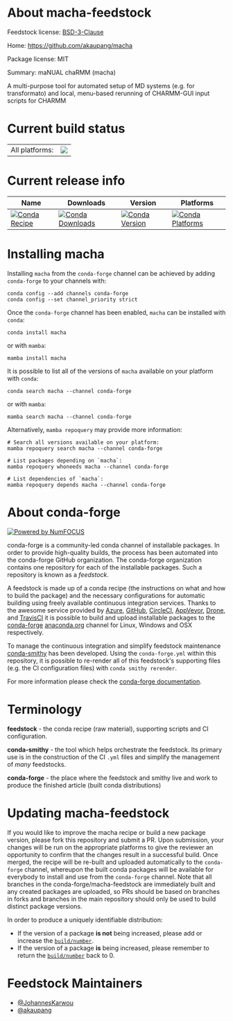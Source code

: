 About macha-feedstock
=====================

Feedstock license: [BSD-3-Clause](https://github.com/conda-forge/macha-feedstock/blob/main/LICENSE.txt)

Home: https://github.com/akaupang/macha

Package license: MIT

Summary: maNUAL chaRMM (macha)

A multi-purpose tool for automated setup of MD systems (e.g. for transformato)
and local, menu-based rerunning of CHARMM-GUI input scripts for CHARMM


Current build status
====================


<table><tr><td>All platforms:</td>
    <td>
      <a href="https://dev.azure.com/conda-forge/feedstock-builds/_build/latest?definitionId=19463&branchName=main">
        <img src="https://dev.azure.com/conda-forge/feedstock-builds/_apis/build/status/macha-feedstock?branchName=main">
      </a>
    </td>
  </tr>
</table>

Current release info
====================

| Name | Downloads | Version | Platforms |
| --- | --- | --- | --- |
| [![Conda Recipe](https://img.shields.io/badge/recipe-macha-green.svg)](https://anaconda.org/conda-forge/macha) | [![Conda Downloads](https://img.shields.io/conda/dn/conda-forge/macha.svg)](https://anaconda.org/conda-forge/macha) | [![Conda Version](https://img.shields.io/conda/vn/conda-forge/macha.svg)](https://anaconda.org/conda-forge/macha) | [![Conda Platforms](https://img.shields.io/conda/pn/conda-forge/macha.svg)](https://anaconda.org/conda-forge/macha) |

Installing macha
================

Installing `macha` from the `conda-forge` channel can be achieved by adding `conda-forge` to your channels with:

```
conda config --add channels conda-forge
conda config --set channel_priority strict
```

Once the `conda-forge` channel has been enabled, `macha` can be installed with `conda`:

```
conda install macha
```

or with `mamba`:

```
mamba install macha
```

It is possible to list all of the versions of `macha` available on your platform with `conda`:

```
conda search macha --channel conda-forge
```

or with `mamba`:

```
mamba search macha --channel conda-forge
```

Alternatively, `mamba repoquery` may provide more information:

```
# Search all versions available on your platform:
mamba repoquery search macha --channel conda-forge

# List packages depending on `macha`:
mamba repoquery whoneeds macha --channel conda-forge

# List dependencies of `macha`:
mamba repoquery depends macha --channel conda-forge
```


About conda-forge
=================

[![Powered by
NumFOCUS](https://img.shields.io/badge/powered%20by-NumFOCUS-orange.svg?style=flat&colorA=E1523D&colorB=007D8A)](https://numfocus.org)

conda-forge is a community-led conda channel of installable packages.
In order to provide high-quality builds, the process has been automated into the
conda-forge GitHub organization. The conda-forge organization contains one repository
for each of the installable packages. Such a repository is known as a *feedstock*.

A feedstock is made up of a conda recipe (the instructions on what and how to build
the package) and the necessary configurations for automatic building using freely
available continuous integration services. Thanks to the awesome service provided by
[Azure](https://azure.microsoft.com/en-us/services/devops/), [GitHub](https://github.com/),
[CircleCI](https://circleci.com/), [AppVeyor](https://www.appveyor.com/),
[Drone](https://cloud.drone.io/welcome), and [TravisCI](https://travis-ci.com/)
it is possible to build and upload installable packages to the
[conda-forge](https://anaconda.org/conda-forge) [anaconda.org](https://anaconda.org/)
channel for Linux, Windows and OSX respectively.

To manage the continuous integration and simplify feedstock maintenance
[conda-smithy](https://github.com/conda-forge/conda-smithy) has been developed.
Using the ``conda-forge.yml`` within this repository, it is possible to re-render all of
this feedstock's supporting files (e.g. the CI configuration files) with ``conda smithy rerender``.

For more information please check the [conda-forge documentation](https://conda-forge.org/docs/).

Terminology
===========

**feedstock** - the conda recipe (raw material), supporting scripts and CI configuration.

**conda-smithy** - the tool which helps orchestrate the feedstock.
                   Its primary use is in the construction of the CI ``.yml`` files
                   and simplify the management of *many* feedstocks.

**conda-forge** - the place where the feedstock and smithy live and work to
                  produce the finished article (built conda distributions)


Updating macha-feedstock
========================

If you would like to improve the macha recipe or build a new
package version, please fork this repository and submit a PR. Upon submission,
your changes will be run on the appropriate platforms to give the reviewer an
opportunity to confirm that the changes result in a successful build. Once
merged, the recipe will be re-built and uploaded automatically to the
`conda-forge` channel, whereupon the built conda packages will be available for
everybody to install and use from the `conda-forge` channel.
Note that all branches in the conda-forge/macha-feedstock are
immediately built and any created packages are uploaded, so PRs should be based
on branches in forks and branches in the main repository should only be used to
build distinct package versions.

In order to produce a uniquely identifiable distribution:
 * If the version of a package **is not** being increased, please add or increase
   the [``build/number``](https://docs.conda.io/projects/conda-build/en/latest/resources/define-metadata.html#build-number-and-string).
 * If the version of a package **is** being increased, please remember to return
   the [``build/number``](https://docs.conda.io/projects/conda-build/en/latest/resources/define-metadata.html#build-number-and-string)
   back to 0.

Feedstock Maintainers
=====================

* [@JohannesKarwou](https://github.com/JohannesKarwou/)
* [@akaupang](https://github.com/akaupang/)

